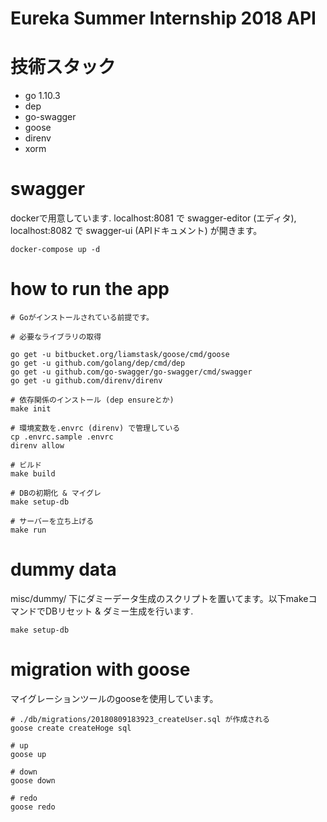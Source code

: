 # Eureka Summer Internship 2018 API

# 技術スタック

- go 1.10.3
- dep
- go-swagger
- goose
- direnv
- xorm

# swagger

dockerで用意しています.
localhost:8081 で swagger-editor (エディタ), localhost:8082 で swagger-ui (APIドキュメント) が開きます。

```
docker-compose up -d
```

# how to run the app

```
# Goがインストールされている前提です。

# 必要なライブラリの取得

go get -u bitbucket.org/liamstask/goose/cmd/goose
go get -u github.com/golang/dep/cmd/dep
go get -u github.com/go-swagger/go-swagger/cmd/swagger
go get -u github.com/direnv/direnv

# 依存関係のインストール (dep ensureとか)
make init

# 環境変数を.envrc (direnv) で管理している
cp .envrc.sample .envrc
direnv allow

# ビルド
make build

# DBの初期化 & マイグレ
make setup-db

# サーバーを立ち上げる
make run
```

# dummy data

misc/dummy/ 下にダミーデータ生成のスクリプトを置いてます。以下makeコマンドでDBリセット & ダミー生成を行います.

```
make setup-db
```

# migration with goose

マイグレーションツールのgooseを使用しています。

```
# ./db/migrations/20180809183923_createUser.sql が作成される
goose create createHoge sql

# up
goose up

# down
goose down

# redo
goose redo
```